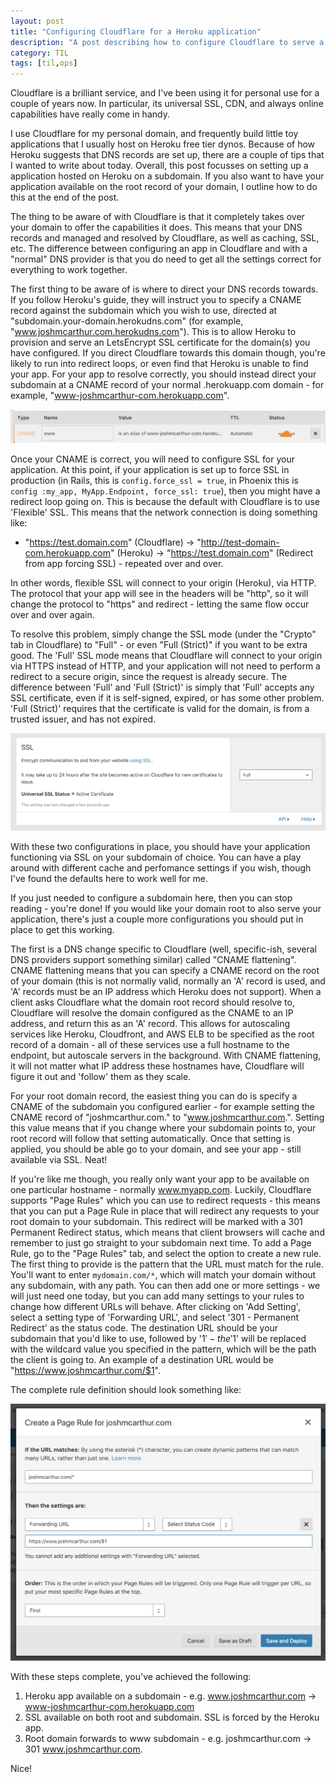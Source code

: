 ```yaml
---
layout: post
title: "Configuring Cloudflare for a Heroku application"
description: "A post describing how to configure Cloudflare to serve a Heroku app with full CDN and SSL capabilities"
category: TIL
tags: [til,ops]
---
```


Cloudflare is a brilliant service, and I've been using it for personal use for a couple of years
now. In particular, its universal SSL, CDN, and always online capabilities have really come in
handy.

I use Cloudflare for my personal domain, and frequently build little toy applications that I usually
host on Heroku free tier dynos. Because of how Heroku suggests that DNS
records are set up, there are a couple of tips that I wanted to write about today. Overall, this
post focusses on setting up a application hosted on Heroku on a subdomain. If you also want to have
your application available on the root record of your domain, I outline how to do this at the end of
the post.

The thing to be aware of with Cloudflare is that it completely takes over your domain to offer
the capabilities it does. This means that your DNS records and managed and resolved by Cloudflare,
as well as caching, SSL, etc. The difference between configuring an app in Cloudflare and with a
"normal" DNS provider is that you do need to get all the settings correct for everything to work
together.

The first thing to be aware of is where to direct your DNS records towards. If you follow Heroku's
guide, they will instruct you to specify a CNAME record against the subdomain which you wish to
use, directed at "subdomain.your-domain.herokudns.com" (for example,
"www.joshmcarthur.com.herokudns.com"). This is to allow Heroku to provision and
serve an LetsEncrypt SSL certificate for the domain(s) you have configured. If you direct Cloudflare
towards this domain though, you're likely to run into redirect loops, or even find that Heroku is
unable to find your app. For your app to resolve correctly, you should instead direct your subdomain
at a CNAME record of your normal .herokuapp.com domain - for example,
"www-joshmcarthur-com.herokuapp.com". 

![Screenshot of DNS configuration in Cloudflare](/img/posts/cloudflare-heroku-dns.png)

Once your CNAME is correct, you will need to configure SSL for your application. At this point, if
your application is set up to force SSL in production (in Rails, this is `config.force_ssl = true`,
in Phoenix this is `config :my_app, MyApp.Endpoint, force_ssl: true`), then you might have a redirect loop going on. This is because the default with Cloudflare is to use 'Flexible' SSL. This means that the network connection is doing something like:

- "https://test.domain.com" (Cloudflare) -> "http://test-domain-com.herokuapp.com" (Heroku) -> "https://test.domain.com" (Redirect from app forcing SSL) - repeated over and over.

In other words, flexible SSL will connect to your origin (Heroku), via HTTP. The protocol that your app will see in the headers will be "http", so it will change the protocol to "https" and redirect - letting the same flow occur over and over again.

To resolve this problem, simply change the SSL mode (under the "Crypto" tab in Cloudflare) to "Full" - or even "Full (Strict)" if you want to be extra good. The 'Full' SSL mode means that Cloudflare will connect to your origin via HTTPS instead of HTTP, and your application will not need to perform a redirect to a secure origin, since the request is already secure. The difference between 'Full' and 'Full (Strict)' is simply that 'Full' accepts any SSL certificate, even if it is self-signed, expired, or has some other problem. 'Full (Strict)' requires that the certificate is valid for the domain, is from a trusted issuer, and has not expired.

![Screenshot of SSL configuration in Cloudflare](/img/posts/cloudflare-heroku-ssl.png)

With these two configurations in place, you should have your application functioning via SSL on your subdomain of choice. You can have a play around with different cache and perfomance settings if you wish, though I've found the defaults here to work well for me. 

If you just needed to configure a subdomain here, then you can stop reading - you're done! If you would like your domain root to also serve your application, there's just a couple more configurations you should put in place to get this working.

The first is a DNS change specific to Cloudflare (well, specific-ish, several DNS providers support something similar)
called "CNAME flattening". CNAME flattening means that you can specify a CNAME record on the root of your domain (this is not normally valid, normally an 'A' record is used, and 'A' records must be an IP address which Heroku does not support). When a client asks Cloudflare what the domain root record should resolve to, Cloudflare will resolve the domain configured as the CNAME to an IP address, and return this as an 'A' record. This allows for autoscaling services like Heroku, Cloudfront, and AWS ELB to be specified as the root record of a domain - all of these services use a full hostname to the endpoint, but autoscale servers in the background. With CNAME flattening, it will not matter what IP address these hostnames have, Cloudflare will figure it out and 'follow' them as they scale.

For your root domain record, the easiest thing you can do is specify a CNAME of the subdomain you
configured earlier - for example setting the CNAME record of "joshmcarthur.com." to
"www.joshmcarthur.com.". Setting this value means that if you change where your subdomain points to,
your root record will follow that setting automatically. Once that setting is applied, you should be
able go to your domain, and see your app - still available via SSL. Neat!

If you're like me though, you really only want your app to be available on one particular hostname -
normally www.myapp.com. Luckily, Cloudflare supports "Page Rules" which you can use to redirect
requests - this means that you can put a Page Rule in place that will redirect any requests to your
root domain to your subdomain. This redirect will be marked with a 301 Permanent Redirect status,
which means that client browsers will cache and remember to just go straight to your subdomain next
time. To add a Page Rule, go to the "Page Rules" tab, and select the option to create a new rule.
The first thing to provide is the pattern that the URL must match for the rule. You'll want to enter
`mydomain.com/*`, which will match your domain without any subdomain, with any path. You can then
add one or more settings - we will just need one today, but you can add many settings to your rules
to change how different URLs will behave. After clicking on 'Add Setting', select a setting type of
'Forwarding URL', and select '301 - Permanent Redirect' as the status code. The destination URL
should be your subdomain that you'd like to use, followed by '$1' - the '$1' will be replaced with
the wildcard value you specified in the pattern, which will be the path the client is going to. An
example of a destination URL would be "https://www.joshmcarthur.com/$1".

The complete rule definition should look something like:

![URL forwarding rule definition](/img/posts/cloudflare-heroku-rule.png)

With these steps complete, you've achieved the following:

1. Heroku app available on a subdomain - e.g. www.joshmcarthur.com ->
   www-joshmcarthur-com.herokuapp.com
2. SSL available on both root and subdomain. SSL is forced by the Heroku app.
3. Root domain forwards to www subdomain - e.g. joshmcarthur.com -> 301 www.joshmcarthur.com.

Nice!
